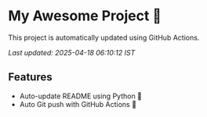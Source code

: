 # My Awesome Project 🚀

This project is automatically updated using GitHub Actions.

_Last updated: 2025-04-18 06:10:12 IST_

## Features
- Auto-update README using Python 🐍
- Auto Git push with GitHub Actions 🤖
